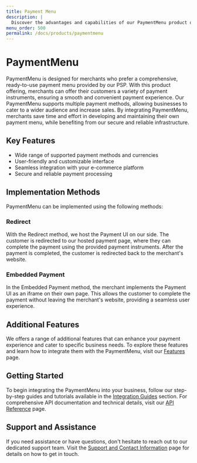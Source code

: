 ```yaml
---
title: Payment Menu
description: |
  Discover the advantages and capabilities of our PaymentMenu product offering, designed to simplify online transactions for merchants and provide a seamless payment experience for customers.
menu_order: 500
permalink: /docs/products/paymentmenu
---
```


# PaymentMenu

PaymentMenu is designed for merchants who prefer a comprehensive, ready-to-use payment menu provided by our PSP. With this product offering, merchants can offer their customers a variety of payment instruments, ensuring a smooth and convenient payment experience. Our PaymentMenu supports multiple payment methods, allowing businesses to cater to a wider audience and increase sales. By integrating PaymentMenu, merchants save time and effort in developing and maintaining their own payment menu, while benefiting from our secure and reliable infrastructure.

## Key Features

- Wide range of supported payment methods and currencies
- User-friendly and customizable interface
- Seamless integration with your e-commerce platform
- Secure and reliable payment processing

## Implementation Methods

PaymentMenu can be implemented using the following methods:

### Redirect

With the Redirect method, we host the Payment UI on our side. The customer is redirected to our hosted payment page, where they can complete the payment using the provided payment instruments. After the payment is completed, the customer is redirected back to the merchant's website.

### Embedded Payment

In the Embedded Payment method, the merchant implements the Payment UI as an iframe on their own page. This allows the customer to complete the payment without leaving the merchant's website, providing a seamless user experience.

## Additional Features

We offers a range of additional features that can enhance your payment experience and cater to specific business needs. To explore these features and learn how to integrate them with the PaymentMenu, visit our [Features](docs/products/features) page.

## Getting Started

To begin integrating the PaymentMenu into your business, follow our step-by-step guides and tutorials available in the [Integration Guides](docs/developers/integration-guides) section. For comprehensive API documentation and technical details, visit our [API Reference](docs/developers/api-reference) page.

## Support and Assistance

If you need assistance or have questions, don't hesitate to reach out to our dedicated support team. Visit the [Support and Contact Information](docs/resources/support) page for details on how to get in touch.
